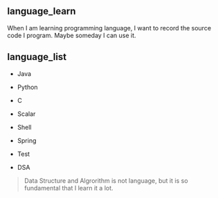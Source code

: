 ## language_learn

When I am learning programming language, I want to record the source code I program. Maybe someday I can use it.

## language_list

- Java
- Python
- C
- Scalar
- Shell
- Spring
- Test

- DSA

> Data Structure and Algrorithm is not language, but it is so fundamental that I learn it a lot.
